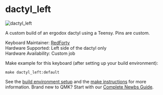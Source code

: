 # dactyl_left

![dactyl_left](https://i.imgur.com/PYL3Ca2.png)

A custom build of an ergodox dactyl using a Teensy. Pins are custom.

Keyboard Maintainer: [RedForty](https://github.com/RedForty)  
Hardware Supported: Left side of the dactyl only  
Hardware Availability: Custom job

Make example for this keyboard (after setting up your build environment):

    make dactyl_left:default

See the [build environment setup](https://docs.qmk.fm/#/getting_started_build_tools) and the [make instructions](https://docs.qmk.fm/#/getting_started_make_guide) for more information. Brand new to QMK? Start with our [Complete Newbs Guide](https://docs.qmk.fm/#/newbs).
